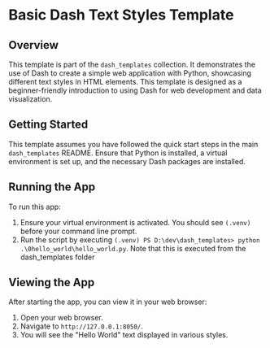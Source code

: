 # Basic Dash Text Styles Template

## Overview

This template is part of the `dash_templates` collection. It demonstrates the use of Dash to create a simple web application with Python, showcasing different text styles in HTML elements. This template is designed as a beginner-friendly introduction to using Dash for web development and data visualization.

## Getting Started

This template assumes you have followed the quick start steps in the main `dash_templates` README. Ensure that Python is installed, a virtual environment is set up, and the necessary Dash packages are installed.

## Running the App

To run this app:
1. Ensure your virtual environment is activated. You should see `(.venv)` before your command line prompt.
2. Run the script by executing `(.venv) PS D:\dev\dash_templates> python .\0hello_world\hello_world.py`. Note that this is executed from the dash_templates folder


## Viewing the App

After starting the app, you can view it in your web browser:
1. Open your web browser.
2. Navigate to `http://127.0.0.1:8050/`.
3. You will see the "Hello World" text displayed in various styles.
